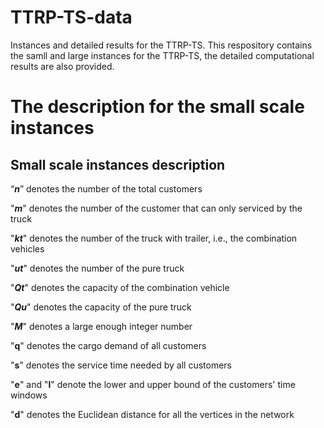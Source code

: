 # TTRP-TS-data
Instances and detailed results for the TTRP-TS. This respository contains the samll and large instances for the TTRP-TS, the detailed computational results are also provided.
# The description for the small scale instances
## Small scale instances description

“***n***” denotes the number of the total customers

"***m***" denotes the number of the customer that can only serviced by the truck

"***kt***" denotes the number of the truck with trailer, i.e., the combination vehicles

"***ut***" denotes the number of the pure truck

"***Qt***" denotes the capacity of the combination vehicle

"***Qu***" denotes the capacity of the pure truck

"***M***" denotes a large enough integer number

"**q**" denotes the cargo demand of all customers

"**s**" denotes the service time needed by all customers

"**e**" and "**l**" denote the lower and upper bound of the customers' time windows

"**d**" denotes the Euclidean distance for all the vertices in the network










